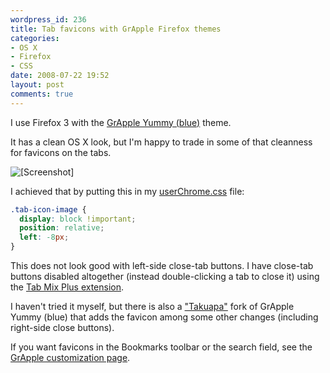 ```yaml
---
wordpress_id: 236
title: Tab favicons with GrApple Firefox themes
categories:
- OS X
- Firefox
- CSS
date: 2008-07-22 19:52
layout: post
comments: true
---
```

I use Firefox 3 with the <a href="http://takebacktheweb.org/">GrApple Yummy (blue)</a> theme.

It has a clean OS X look, but I'm happy to trade in some of that cleanness for favicons on the tabs.

<img src="http://henrik.nyh.se/uploads/grapple-favicons.png" alt="[Screenshot]" class="bordered" />

<!--more-->

I achieved that by putting this in my <a href="http://support.mozilla.com/en-US/kb/Editing+configuration+files#userChrome_css">userChrome.css</a> file:

``` css
.tab-icon-image {
  display: block !important;
  position: relative;
  left: -8px;
}
```

This does not look good with left-side close-tab buttons. I have close-tab buttons disabled altogether (instead double-clicking a tab to close it) using the <a href="http://tmp.garyr.net/forum/viewtopic.php?t=9178">Tab Mix Plus extension</a>.

I haven't tried it myself, but there is also a <a href="http://www.isriya.com/node/2032/takuapa-themes-for-firefox-3">"Takuapa"</a> fork of GrApple Yummy (blue) that adds the favicon among some other changes (including right-side close buttons).

If you want favicons in the Bookmarks toolbar or the search field, see the <a href="http://takebacktheweb.org/CaE.html">GrApple customization page</a>.
